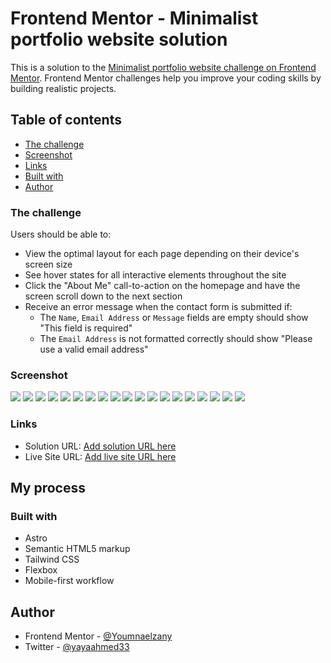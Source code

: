 # Frontend Mentor - Minimalist portfolio website solution

This is a solution to the [Minimalist portfolio website challenge on Frontend Mentor](https://www.frontendmentor.io/challenges/minimalist-portfolio-website-LMy-ZRyiE). Frontend Mentor challenges help you improve your coding skills by building realistic projects.

## Table of contents

- [The challenge](#the-challenge)
- [Screenshot](#screenshot)
- [Links](#links)
- [Built with](#built-with)
- [Author](#author)

### The challenge

Users should be able to:

- View the optimal layout for each page depending on their device's screen size
- See hover states for all interactive elements throughout the site
- Click the "About Me" call-to-action on the homepage and have the screen scroll down to the next section
- Receive an error message when the contact form is submitted if:
  - The `Name`, `Email Address` or `Message` fields are empty should show "This field is required"
  - The `Email Address` is not formatted correctly should show "Please use a valid email address"

### Screenshot

![](/public/images/screenshot/Screenshot%202024-05-14%20at%2014-27-11%20Frontend%20Mentor%20Minimalist%20Portfolio.png)
![](/public/images/screenshot/Screenshot%202024-05-14%20at%2014-27-51%20Frontend%20Mentor%20Minimalist%20Portfolio.png)
![](/public/images/screenshot/Screenshot%202024-05-14%20at%2014-28-18%20Frontend%20Mentor%20Minimalist%20Portfolio.png)
![](/public/images/screenshot/Screenshot%202024-05-14%20at%2014-28-44%20Frontend%20Mentor%20Minimalist%20Portfolio.png)
![](/public/images/screenshot/Screenshot%202024-05-14%20at%2014-29-03%20Frontend%20Mentor%20Minimalist%20Portfolio.png)
![](/public/images/screenshot/Screenshot%202024-05-14%20at%2014-29-10%20Frontend%20Mentor%20Minimalist%20Portfolio.png)
![](/public/images/screenshot/Screenshot%202024-05-14%20at%2014-29-16%20Frontend%20Mentor%20Minimalist%20Portfolio.png)
![](/public/images/screenshot/Screenshot%202024-05-14%20at%2014-29-44%20Frontend%20Mentor%20Minimalist%20Portfolio.png)
![](/public/images/screenshot/Screenshot%202024-05-14%20at%2014-29-52%20Frontend%20Mentor%20Minimalist%20Portfolio.png)
![](/public/images/screenshot/Screenshot%202024-05-14%20at%2014-30-21%20Frontend%20Mentor%20Minimalist%20Portfolio.png)
![](/public/images/screenshot/Screenshot%202024-05-14%20at%2014-30-32%20Frontend%20Mentor%20Minimalist%20Portfolio.png)
![](/public/images/screenshot/Screenshot%202024-05-14%20at%2014-30-32%20Frontend%20Mentor%20Minimalist%20Portfolio.png)
![](/public/images/screenshot/Screenshot%202024-05-14%20at%2014-30-43%20Frontend%20Mentor%20Minimalist%20Portfolio.png)
![](/public/images/screenshot/Screenshot%202024-05-14%20at%2014-30-50%20Frontend%20Mentor%20Minimalist%20Portfolio.png)
![](/public/images/screenshot/Screenshot%202024-05-14%20at%2014-31-01%20Frontend%20Mentor%20Minimalist%20Portfolio.png)
![](/public/images/screenshot/Screenshot%202024-05-14%20at%2014-31-10%20Frontend%20Mentor%20Minimalist%20Portfolio.png)
![](/public/images/screenshot/Screenshot%202024-05-14%20at%2014-31-24%20Frontend%20Mentor%20Minimalist%20Portfolio.png)
![](/public/images/screenshot/Screenshot%202024-05-14%20at%2014-31-31%20Frontend%20Mentor%20Minimalist%20Portfolio.png)
![](/public/images/screenshot/Screenshot%202024-05-14%20at%2014-39-53%20Frontend%20Mentor%20Minimalist%20Portfolio.png)

### Links

- Solution URL: [Add solution URL here](https://github.com/Youmnaelzany/minimalist-portfolio-website-13-5-24.git)
- Live Site URL: [Add live site URL here](https://minimalistportfoliowebsite135.netlify.app/)

## My process

### Built with

- Astro
- Semantic HTML5 markup
- Tailwind CSS
- Flexbox
- Mobile-first workflow

## Author

- Frontend Mentor - [@Youmnaelzany](https://www.frontendmentor.io/profile/Youmnaelzany)
- Twitter - [@yayaahmed33](https://twitter.com/yayaahmed33)
